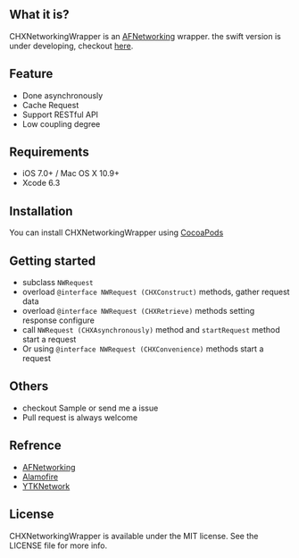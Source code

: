 ## What it is?

CHXNetworkingWrapper is an [AFNetworking](https://github.com/AFNetworking/AFNetworking) wrapper. the swift version is under developing, checkout [here](https://github.com/atcuan/Daemon).

## Feature

- Done asynchronously
- Cache Request
- Support RESTful API
- Low coupling degree

## Requirements

- iOS 7.0+ / Mac OS X 10.9+
- Xcode 6.3

## Installation

You can install CHXNetworkingWrapper using [CocoaPods](http://cocoapods.org/)

## Getting started

- subclass `NWRequest`
- overload `@interface NWRequest (CHXConstruct)` methods, gather request data
- overload `@interface NWRequest (CHXRetrieve)` methods setting response configure
- call `NWRequest (CHXAsynchronously)` method and `startRequest` method start a request
- Or using `@interface NWRequest (CHXConvenience)` methods start a request

## Others

- checkout Sample or send me a issue
- Pull request is always welcome

## Refrence

- [AFNetworking](https://github.com/AFNetworking/AFNetworking)
- [Alamofire](https://github.com/Alamofire/Alamofire)
- [YTKNetwork](https://github.com/yuantiku/YTKNetwork)

## License

CHXNetworkingWrapper is available under the MIT license. See the LICENSE file for more info.



